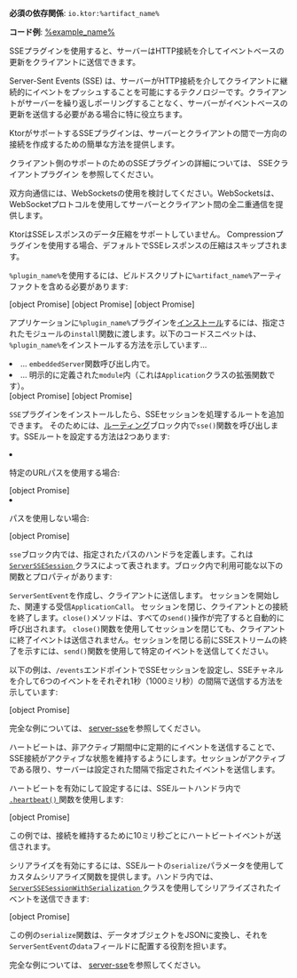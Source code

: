 <topic xmlns:xsi="http://www.w3.org/2001/XMLSchema-instance"
       xsi:noNamespaceSchemaLocation="https://resources.jetbrains.com/writerside/1.0/topic.v2.xsd"
       id="server-server-sent-events" title="KtorサーバーにおけるServer-Sent Events" help-id="sse_server">
    <show-structure for="chapter" depth="2"/>
    <primary-label ref="server-plugin"/>
    <var name="plugin_name" value="SSE"/>
    <var name="example_name" value="server-sse"/>
    <var name="package_name" value="io.ktor.server.sse"/>
    <var name="artifact_name" value="ktor-server-sse"/>
    <tldr>
        <p>
            <b>必須の依存関係</b>: <code>io.ktor:%artifact_name%</code>
        </p>
    <p>
        <b>コード例</b>:
        <a href="https://github.com/ktorio/ktor-documentation/tree/%ktor_version%/codeSnippets/snippets/%example_name%">
            %example_name%
        </a>
    </p>
    </tldr>
    <link-summary>
        SSEプラグインを使用すると、サーバーはHTTP接続を介してイベントベースの更新をクライアントに送信できます。
    </link-summary>
    <snippet id="sse-description">
        <p>
            Server-Sent Events (SSE) は、サーバーがHTTP接続を介してクライアントに継続的にイベントをプッシュすることを可能にするテクノロジーです。クライアントがサーバーを繰り返しポーリングすることなく、サーバーがイベントベースの更新を送信する必要がある場合に特に役立ちます。
        </p>
        <p>
            KtorがサポートするSSEプラグインは、サーバーとクライアントの間で一方向の接続を作成するための簡単な方法を提供します。
        </p>
    </snippet>
    <tip>
        <p>クライアント側のサポートのためのSSEプラグインの詳細については、
            <Links href="/ktor/client-server-sent-events" summary="SSEプラグインを使用すると、クライアントはHTTP接続を介してサーバーからイベントベースの更新を受信できます。">SSEクライアントプラグイン</Links>
            を参照してください。
        </p>
    </tip>
    <note>
        <p>
            双方向通信には、<Links href="/ktor/server-websockets" summary="Websocketsプラグインを使用すると、サーバーとクライアントの間で双方向通信セッションを作成できます。">WebSockets</Links>の使用を検討してください。WebSocketsは、WebSocketプロトコルを使用してサーバーとクライアント間の全二重通信を提供します。
        </p>
    </note>
    <chapter title="制限事項" id="limitations">
        <p>
            KtorはSSEレスポンスのデータ圧縮をサポートしていません。
            <Links href="/ktor/server-compression" summary="必須の依存関係: io.ktor:%artifact_name%
        コード例:
            %example_name%
        ネイティブサーバーサポート: ✖️">Compression</Links>プラグインを使用する場合、デフォルトでSSEレスポンスの圧縮はスキップされます。
        </p>
    </chapter>
    <chapter title="依存関係の追加" id="add_dependencies">
    <p>
        <code>%plugin_name%</code>を使用するには、ビルドスクリプトに<code>%artifact_name%</code>アーティファクトを含める必要があります:
    </p>
    <tabs group="languages">
        <tab title="Gradle (Kotlin)" group-key="kotlin">
            [object Promise]
        </tab>
        <tab title="Gradle (Groovy)" group-key="groovy">
            [object Promise]
        </tab>
        <tab title="Maven" group-key="maven">
            [object Promise]
        </tab>
    </tabs>
    </chapter>
    <chapter title="SSEのインストール" id="install_plugin">
    <p>
        アプリケーションに<code>%plugin_name%</code>プラグインを<a href="#install">インストール</a>するには、指定された<Links href="/ktor/server-modules" summary="モジュールを使用すると、ルートをグループ化してアプリケーションを構造化できます。">モジュール</Links>の<code>install</code>関数に渡します。以下のコードスニペットは、<code>%plugin_name%</code>をインストールする方法を示しています...
    </p>
    <list>
        <li>
            ... <code>embeddedServer</code>関数呼び出し内で。
        </li>
        <li>
            ... 明示的に定義された<code>module</code>内（これは<code>Application</code>クラスの拡張関数です）。
        </li>
    </list>
    <tabs>
        <tab title="embeddedServer">
            [object Promise]
        </tab>
        <tab title="module">
            [object Promise]
        </tab>
    </tabs>
    </chapter>
    <chapter title="SSEセッションの処理" id="handle-sessions">
        <p>
            <code>SSE</code>プラグインをインストールしたら、SSEセッションを処理するルートを追加できます。
            そのためには、<a href="#define_route">ルーティング</a>ブロック内で<code>sse()</code>関数を呼び出します。SSEルートを設定する方法は2つあります:
        </p>
        <list type="decimal">
            <li>
                <p>特定のURLパスを使用する場合:</p>
                [object Promise]
            </li>
            <li>
                <p>
                    パスを使用しない場合:
                </p>
                [object Promise]
            </li>
        </list>
        <chapter title="SSEセッションブロック" id="session-block">
            <p>
                <code>sse</code>ブロック内では、指定されたパスのハンドラを定義します。これは
                <a href="https://api.ktor.io/ktor-server/ktor-server-plugins/ktor-server-sse/io.ktor.server.sse/-server-s-s-e-session/index.html">
                    <code>ServerSSESession</code>
                </a>
                クラスによって表されます。ブロック内で利用可能な以下の関数とプロパティがあります:</p>
            <deflist>
                <def id="send">
                    <title><code>send()</code></title>
                    <code>ServerSentEvent</code>を作成し、クライアントに送信します。
                </def>
                <def id="call">
                    <title><code>call</code></title>
                    セッションを開始した、関連する受信<code>ApplicationCall</code>。
                </def>
                <def id="close">
                    <title><code>close()</code></title>
                    セッションを閉じ、クライアントとの接続を終了します。<code>close()</code>メソッドは、すべての<code>send()</code>操作が完了すると自動的に呼び出されます。
                    <note>
                        <code>close()</code>関数を使用してセッションを閉じても、クライアントに終了イベントは送信されません。セッションを閉じる前にSSEストリームの終了を示すには、<code>send()</code>関数を使用して特定のイベントを送信してください。
                    </note>
                </def>
            </deflist>
        </chapter>
        <chapter title="例: 単一セッションの処理" id="handle-single-session">
            <p>
                以下の例は、<code>/events</code>エンドポイントでSSEセッションを設定し、SSEチャネルを介して6つのイベントをそれぞれ1秒（1000ミリ秒）の間隔で送信する方法を示しています:
            </p>
            [object Promise]
            <p>完全な例については、
                <a href="https://github.com/ktorio/ktor-documentation/tree/%ktor_version%/codeSnippets/snippets/server-sse">server-sse</a>を参照してください。
            </p>
        </chapter>
        <chapter title="SSEハートビート" id="heartbeat">
            <p>
                ハートビートは、非アクティブ期間中に定期的にイベントを送信することで、SSE接続がアクティブな状態を維持するようにします。セッションがアクティブである限り、サーバーは設定された間隔で指定されたイベントを送信します。
            </p>
            <p>
                ハートビートを有効にして設定するには、SSEルートハンドラ内で
                <a href="https://api.ktor.io/ktor-server/ktor-server-plugins/ktor-server-sse/io.ktor.server.sse/heartbeat.html">
                    <code>.heartbeat()</code>
                </a>
                関数を使用します:
            </p>
            [object Promise]
            <p>
                この例では、接続を維持するために10ミリ秒ごとにハートビートイベントが送信されます。
            </p>
        </chapter>
        <chapter title="シリアライズ" id="serialization">
            <p>
                シリアライズを有効にするには、SSEルートの<code>serialize</code>パラメータを使用してカスタムシリアライズ関数を提供します。ハンドラ内では、
                <a href="https://api.ktor.io/ktor-server/ktor-server-plugins/ktor-server-sse/io.ktor.server.sse/-server-s-s-e-session-with-serialization/index.html">
                    <code>ServerSSESessionWithSerialization</code>
                </a>
                クラスを使用してシリアライズされたイベントを送信できます:
            </p>
            [object Promise]
            <p>
                この例の<code>serialize</code>関数は、データオブジェクトをJSONに変換し、それを<code>ServerSentEvent</code>の<code>data</code>フィールドに配置する役割を担います。
            </p>
            <p>完全な例については、
                <a href="https://github.com/ktorio/ktor-documentation/tree/%ktor_version%/codeSnippets/snippets/server-sse">server-sse</a>を参照してください。
            </p>
        </chapter>
    </chapter>
</topic>